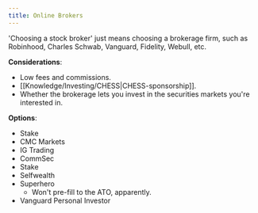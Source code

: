 ```yaml
---
title: Online Brokers
---
```


'Choosing a stock broker' just means choosing a brokerage firm, such as Robinhood, Charles Schwab, Vanguard, Fidelity, Webull, etc.

**Considerations**:
- Low fees and commissions.
- [[Knowledge/Investing/CHESS|CHESS-sponsorship]].
- Whether the brokerage lets you invest in the securities markets you're interested in.

**Options**:
- Stake
- CMC Markets
- IG Trading
- CommSec
- Stake
- Selfwealth
- Superhero
    - Won't pre-fill to the ATO, apparently.
- Vanguard Personal Investor

